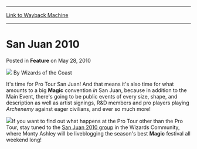
---
[Link to Wayback Machine](https://web.archive.org/web/20220126211321/https://magic.wizards.com/en/articles/archive/feature/san-juan-2010-2010-05-28)

[_metadata_:wayback_url]:- "https://magic.wizards.com/en/articles/archive/feature/san-juan-2010-2010-05-28"
[_metadata_:wayback_raw_url]:- "https://web.archive.org/web/20220126211321id_/https://magic.wizards.com/en/articles/archive/feature/san-juan-2010-2010-05-28"
[_metadata_:wayback_capture_timestamp]:- "2022-01-26 21:13:21+00:00"
[_metadata_:description]:- "It's time for Pro Tour San Juan! And that means it's also time for what amounts to a big Magic convention in San Juan, because in addition to the Main Event, there's going to be public events of every size, shape, and description as well as artist signings, R&D members and pro players playing Archenemy against eager civilians, and ever so much more!If you want to find out what"
[_metadata_:generator]:- "Drupal 7 (http://drupal.org)"
---


San Juan 2010
=============



 Posted in **Feature**
 on May 28, 2010 






![](https://media.magic.wizards.com/styles/auth_small/public/images/person/wizards_author.jpg)
By Wizards of the Coast











It's time for Pro Tour San Juan! And that means it's also time for what amounts to a big **Magic** convention *in* San Juan, because in addition to the Main Event, there's going to be public events of every size, shape, and description as well as artist signings, R&D members and pro players playing *Archenemy* against eager civilians, and ever so much more!

[![](https://media.magic.wizards.com/image_legacy_migration/mtg/images/daily/twtw/twtw92_cta.jpg)](http://www.wizards.com/Magic/TCG/Events.aspx?x=mtgcom/protour/sanjuan10)If you want to find out what happens at the Pro Tour other than the Pro Tour, stay tuned to the [San Juan 2010 group](http://community.wizards.com/sanjuan2010) in the Wizards Community, where Monty Ashley will be liveblogging the season's best **Magic** festival all weekend long!







